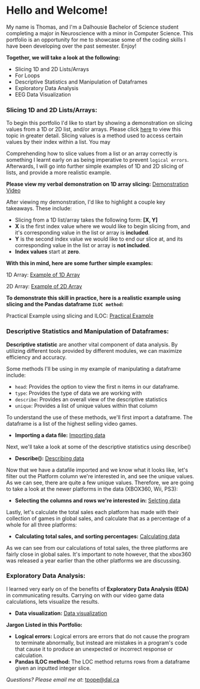 # Hello and Welcome!
My name is Thomas, and I'm a Dalhousie Bachelor of Science student completing a major in Neuroscience with a minor in Computer Science. This portfolio is an opportunity for me to showcase some of the coding skills I have been developing over the past semester. Enjoy! 

**Together, we will take a look at the following:**
- Slicing 1D and 2D Lists/Arrays
- For Loops 
- Descriptive Statistics and Manipulation of Dataframes
- Exploratory Data Analysis
- EEG Data Visualization 

### Slicing 1D and 2D Lists/Arrays:
To begin this portfolio I'd like to start by showing a demonstration on slicing values from a 1D or 2D list, and/or arrays. Please click [here](SlicingValues) to view this topic in greater detail. 
Slicing values is a method used to access certain values by their index within a list. You may 

Comprehending how to slice values from a list or an array correctly is something I learnt early on as being imperative to prevent `logical errors`. Afterwards, I will go into further simple examples of 1D and 2D slicing of lists, and provide a more realistic example. 

**Please view my verbal demonstration on 1D array slicing:** [Demonstration Video](https://web.microsoftstream.com/video/74a2f817-cb5b-4a93-a108-637a08793719)

After viewing my demonstration, I'd like to highlight a couple key takeaways. These include:
- Slicing from a 1D list/array takes the following form: **[X, Y]**
- **X** is the first index value where we would like to begin slicing from, and it's corresponding value in the list or array is **included**. 
- **Y** is the second index value we would like to end our slice at, and its corresponding value in the list or array is **not included**. 
- **Index values** start at **zero**. 

**With this in mind, here are some further simple examples:** 

1D Array: [Example of 1D Array](1D_Array.md)

2D Array: [Example of 2D Array](2D_Array.md)

**To demonstrate this skill in practice, here is a realistic example using slicing and the Pandas dataframe `ILOC method`:** 

Practical Example using slicing and ILOC: [Practical Example](PracticalExample.md)

### Descriptive Statistics and Manipulation of Dataframes:
**Descriptive statistic** are another vital component of data analysis. By utilizing different tools provided by different modules, we can maximize efficiency and accuracy. 

Some methods I'll be using in my example of manipulating a dataframe include:
- `head`: Provides the option to view the first n items in our dataframe.
- `type`: Provides the type of data we are working with
- `describe`: Provides an overall view of the descriptive statistics 
- `unique`: Provides a list of unique values within that column

To understand the use of these methods, we'll first import a dataframe. The dataframe is a list of the highest selling video games.
- **Importing a data file:** [Importing data](Import_data.md)

Next, we'll take a look at some of the descriptive statistics using describe()
- **Describe():** [Describing data](Describe.md)

Now that we have a datafile imported and we know what it looks like, let's filter out the Platform column we're interested in, and see the unique values. As we can see, there are quite a few unique values. Therefore, we are going to take a look at the newer platforms in the data (XBOX360, Wii, PS3):
- **Selecting the columns and rows we're interested in:** [Selcting data](Sorting.md)

Lastly, let's calculate the total sales each platform has made with their collection of games in global sales, and calculate that as a percentage of a whole for all three platforms:
- **Calculating total sales, and sorting percentages:** [Calculating data](DataCalculations.md)

As we can see from our calculations of total sales, the three platforms are fairly close in global sales. It's important to note however, that the xbox360 was released a year earlier than the other platforms we are discussing. 

### Exploratory Data Analysis:
I learned very early on of the benefits of **Exploratory Data Analysis (EDA)** in communicating results. Carrying on with our video game data calculations, lets visualize the results.
- **Data visualization:** [Data visualization](Datapic.ipynb)

**Jargon Listed in this Portfolio:**
- **Logical errors:** Logical errors are errors that do not cause the program to terminate abnormally, but instead are mistakes in a program's code that cause it to produce an unexpected or incorrect response or calculation. 
- **Pandas ILOC method:** The LOC method returns rows from a dataframe given an inputted integer slice. 

_Questions? Please email me at_: [tpope@dal.ca](mailto:th781530@dal.ca)
